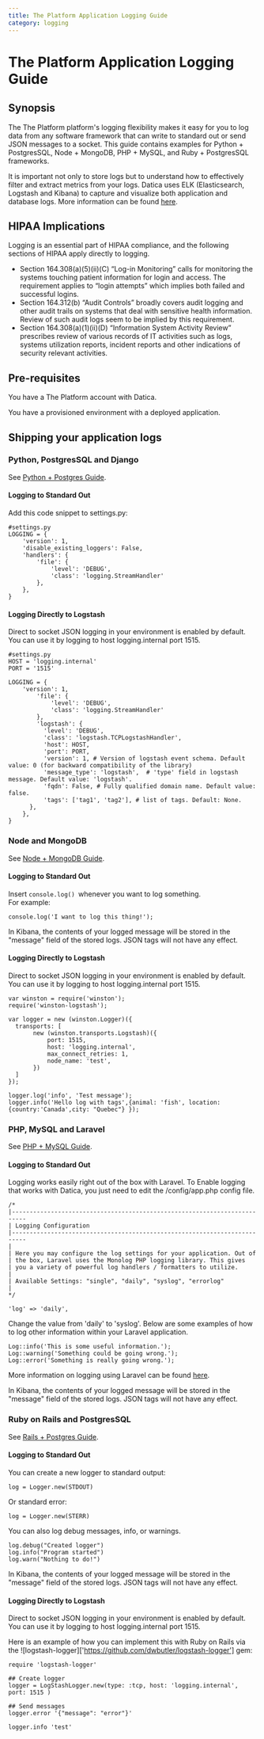 ```yaml
---
title: The Platform Application Logging Guide
category: logging
---
```


# The Platform Application Logging Guide

## Synopsis

The The Platform platform's logging flexibility makes it easy for you to log data from any software framework that can write to standard out or send JSON messages to a socket.
This guide contains examples for Python + PostgresSQL, Node + MongoDB, PHP + MySQL, and  Ruby + PostgresSQL frameworks.

It is important not only to store logs but to understand how to effectively filter and extract metrics from your logs.  Datica uses ELK (Elasticsearch, Logstash and Kibana) to capture and visualize both application and database logs. More information can be found [here](https://www.elastic.co/).

## HIPAA Implications
Logging is an essential part of HIPAA compliance, and the following sections of HIPAA apply directly to logging.  

* Section 164.308(a)(5)(ii)(C) “Log-in Monitoring”  calls for monitoring the systems touching patient information for login and access.  The requirement applies to “login attempts” which implies both failed and successful logins.
* Section 164.312(b) “Audit Controls”  broadly covers audit logging and other audit trails on systems that deal with sensitive health information. Review of such audit logs seem to be implied by this requirement.
* Section 164.308(a)(1)(ii)(D) “Information System Activity Review” prescribes review of various records of IT activities such as logs, systems utilization reports,  incident reports and other indications of security relevant activities.

## Pre-requisites
You have a The Platform account with Datica.

You have a provisioned environment with a deployed application.

## Shipping your application logs

### Python, PostgresSQL and Django

See [Python + Postgres Guide][4].

#### Logging to Standard Out

Add this code snippet to settings.py:

```
#settings.py
LOGGING = {
    'version': 1,
    'disable_existing_loggers': False,
    'handlers': {
        'file': {
            'level': 'DEBUG',
            'class': 'logging.StreamHandler'
        },
    },
}
```

#### Logging Directly to Logstash

Direct to socket JSON logging in your environment is enabled by default.  You can use it by logging to host logging.internal port 1515.

```
#settings.py
HOST = 'logging.internal'
PORT = '1515'

LOGGING = {
    'version': 1,
        'file': {
            'level': 'DEBUG',
            'class': 'logging.StreamHandler'
        },
        'logstash': {
          'level': 'DEBUG',
          'class': 'logstash.TCPLogstashHandler',
          'host': HOST,
          'port': PORT,
          'version': 1, # Version of logstash event schema. Default value: 0 (for backward compatibility of the library)
          'message_type': 'logstash',  # 'type' field in logstash message. Default value: 'logstash'.
          'fqdn': False, # Fully qualified domain name. Default value: false.
          'tags': ['tag1', 'tag2'], # list of tags. Default: None.
      },
    },
}
```

### Node and MongoDB

See [Node + MongoDB Guide][1].

#### Logging to Standard Out

Insert ```console.log() ```whenever you want to log something.  
For example:
```
console.log('I want to log this thing!');
```

In Kibana, the contents of your logged message will be stored in the "message" field of the stored logs. JSON tags will not have any effect.

#### Logging Directly to Logstash

Direct to socket JSON logging in your environment is enabled by default.  You can use it by logging to host logging.internal port 1515.

```
var winston = require('winston');
require('winston-logstash');

var logger = new (winston.Logger)({
  transports: [
       new (winston.transports.Logstash)({
           port: 1515,
           host: 'logging.internal',
           max_connect_retries: 1,
           node_name: 'test',
       })
  ]
});

logger.log('info', 'Test message');
logger.info('Hello log with tags',{animal: 'fish', location: {country:'Canada',city: "Quebec"} });
```

### PHP, MySQL and Laravel

See [PHP + MySQL Guide][2].

#### Logging to Standard Out

Logging works easily right out of the box with Laravel. To Enable logging that works with Datica, you just need to edit the /config/app.php config file.

```
/*
|--------------------------------------------------------------------------
| Logging Configuration
|--------------------------------------------------------------------------
|
| Here you may configure the log settings for your application. Out of
| the box, Laravel uses the Monolog PHP logging library. This gives
| you a variety of powerful log handlers / formatters to utilize.
|
| Available Settings: "single", "daily", "syslog", "errorlog"
|
*/

'log' => 'daily',
```
Change the value from 'daily' to 'syslog'.  Below are some examples of how to log  other information within your Laravel application.
```
Log::info('This is some useful information.');
Log::warning('Something could be going wrong.');
Log::error('Something is really going wrong.');
```
More information on logging using Laravel can be found [here](https://laravel.com/docs/5.0/errors).

In Kibana, the contents of your logged message will be stored in the "message" field of the stored logs. JSON tags will not have any effect.

### Ruby on Rails and PostgresSQL

See [Rails + Postgres Guide][3].

#### Logging to Standard Out

You can create a new logger to standard output:
```
log = Logger.new(STDOUT)
```
Or standard error:
```
log = Logger.new(STERR)
```
You can also log debug messages, info, or warnings.
```
log.debug("Created logger")
log.info("Program started")
log.warn("Nothing to do!")
```

In Kibana, the contents of your logged message will be stored in the "message" field of the stored logs. JSON tags will not have any effect.

#### Logging Directly to Logstash

Direct to socket JSON logging in your environment is enabled by default.  You can use it by logging to host logging.internal port 1515.

Here is an example of how you can implement this with Ruby on Rails via the ![logstash-logger]['https://github.com/dwbutler/logstash-logger'] gem:

```
require 'logstash-logger'

## Create logger
logger = LogStashLogger.new(type: :tcp, host: 'logging.internal', port: 1515 )

## Send messages
logger.error '{"message": "error"}'

logger.info 'test'
```

[1]: /compliant-cloud/articles/guides/node-mongo    "Node + MongoDB Guide"
[2]: /compliant-cloud/articles/guides/php-mysql     "PHP + MySQL Guide"
[3]: /compliant-cloud/articles/guides/rails-postgres    "Rails + Postgres Guide"
[4]: /compliant-cloud/articles/guides/python-postgres   "Python + Postgres Guide"
